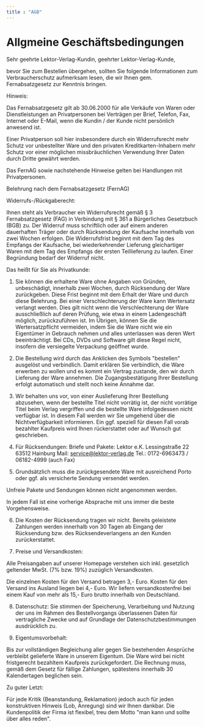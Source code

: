 ```yaml
---
title : "AGB"
---
```


# Allgmeine Geschäftsbedingungen
Sehr geehrte Lektor-Verlag-Kundin, geehrter Lektor-Verlag-Kunde,

bevor Sie zum Bestellen übergehen, sollten Sie folgende Informationen zum Verbraucherschutz aufmerksam lesen, die wir Ihnen gem. Fernabsatzgesetz zur Kenntnis bringen.

Hinweis:

Das Fernabsatzgesetz gilt ab 30.06.2000 für alle Verkäufe von Waren oder Dienstleistungen an Privatpersonen bei Verträgen per Brief, Telefon, Fax, Internet oder E-Mail, wenn die Kundin / der Kunde nicht persönlich anwesend ist.

Einer Privatperson soll hier insbesondere durch ein Widerrufsrecht mehr Schutz vor unbestellter Ware und den privaten Kreditkarten-Inhabern mehr Schutz vor einer möglichen missbräuchlichen Verwendung Ihrer Daten durch Dritte gewährt werden.

Das FernAG sowie nachstehende Hinweise gelten bei Handlungen mit Privatpersonen.

Belehrung nach dem Fernabsatzgesetz (FernAG)

Widerrufs-/Rückgaberecht:

Ihnen steht als Verbraucher ein Widerrufsrecht gemäß § 3 Fernabsatzgesetz (FAG) in Verbindung mit § 361 a Bürgerliches Gesetzbuch (BGB) zu. Der Widerruf muss schriftlich oder auf einem anderen dauerhaften Träger oder durch Rücksendung der Kaufsache innerhalb von zwei Wochen erfolgen. Die Widerrufsfrist beginnt mit dem Tag des Empfangs der Kaufsache, bei wiederkehrender Lieferung gleichartiger Waren mit dem Tag des Empfangs der ersten Teillieferung zu laufen. Einer Begründung bedarf der Widerruf nicht.

Das heißt für Sie als Privatkunde:

1) Sie können die erhaltene Ware ohne Angaben von Gründen, unbeschädigt, innerhalb zwei Wochen, durch Rücksendung der Ware zurückgeben. Diese Frist beginnt mit dem Erhalt der Ware und durch diese Belehrung. Bei einer Verschlechterung der Ware kann Wertersatz verlangt werden. Dies gilt nicht wenn die Verschlechterung der Ware ausschließlich auf deren Prüfung, wie etwa in einem Ladengeschäft möglich, zurückzuführen ist. Im Übrigen, können Sie die Wertersatzpflicht vermeiden, indem Sie die Ware nicht wie ein Eigentümer in Gebrauch nehmen und alles unterlassen was deren Wert beeinträchtigt. Bei CDs, DVDs und Software gilt diese Regel nicht, insofern die versiegelte Verpackung geöffnet wurde.

2) Die Bestellung wird durch das Anklicken des Symbols "bestellen" ausgelöst und verbindlich. Damit erklären Sie verbindlich, die Ware erwerben zu wollen und es kommt ein Vertrag zustande, den wir durch Lieferung der Ware annehmen. Die Zugangsbestätigung Ihrer Bestellung erfolgt automatisch und stellt noch keine Annahme dar.

3) Wir behalten uns vor, von einer Auslieferung Ihrer Bestellung abzusehen, wenn der bestellte Titel nicht vorrätig ist, der nicht vorrätige Titel beim Verlag vergriffen und die bestellte Ware infolgedessen nicht verfügbar ist. In diesem Fall werden wir Sie umgehend über die Nichtverfügbarkeit informieren. Ein ggf. speziell für diesen Fall vorab bezahlter Kaufpreis wird Ihnen rückerstattet oder auf Wunsch gut geschrieben.

4) Für Rücksendungen: Briefe und Pakete: Lektor e.K. Lessingstraße 22 63512 Hainburg Mail: service@lektor-verlag.de Tel.: 0172-6963473 / 06182-4999 (auch Fax)

5) Grundsätzlich muss die zurückgesendete Ware mit ausreichend Porto oder ggf. als versicherte Sendung versendet werden.

Unfreie Pakete und Sendungen können nicht angenommen werden.

In jedem Fall ist eine vorherige Absprache mit uns immer die beste Vorgehensweise.

6) Die Kosten der Rücksendung tragen wir nicht. Bereits geleistete Zahlungen werden innerhalb von 30 Tagen ab Eingang der Rücksendung bzw. des Rücksendeverlangens an den Kunden zurückerstattet.

7) Preise und Versandkosten:

Alle Preisangaben auf unserer Homepage verstehen sich inkl. gesetzlich geltender MwSt. (7% bzw. 19%) zuzüglich Versandkosten.

Die einzelnen Kosten für den Versand betragen 3,- Euro. Kosten für den Versand ins Ausland liegen bei 4,- Euro. Wir liefern versandkostenfrei bei einem Kauf von mehr als 15,- Euro brutto innerhalb von Deutschland.

8) Datenschutz: Sie stimmen der Speicherung, Verarbeitung und Nutzung der uns im Rahmen des Bestellvorgangs überlassenen Daten für vertragliche Zwecke und auf Grundlage der Datenschutzbestimmungen ausdrücklich zu.

9) Eigentumsvorbehalt:

Bis zur vollständigen Begleichung aller gegen Sie bestehenden Ansprüche verbleibt gelieferte Ware in unserem Eigentum. Die Ware wird bei nicht fristgerecht bezahltem Kaufpreis zurückgefordert. Die Rechnung muss, gemäß dem Gesetz für fällige Zahlungen, spätestens innerhalb 30 Kalendertagen beglichen sein.

Zu guter Letzt:

Für jede Kritik (Beanstandung, Reklamation) jedoch auch für jeden konstruktiven Hinweis (Lob, Anregung) sind wir Ihnen dankbar. Die Kundenpolitik der Firma ist flexibel, treu dem Motto "man kann und sollte über alles reden".